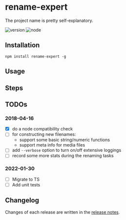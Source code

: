 # rename-expert

The project name is pretty self-explanatory.

![version](https://img.shields.io/badge/version-2.0.0-blue.svg)
![node](https://img.shields.io/badge/node-%3E%3D8.5.0-brightgreen.svg)

## Installation

```
npm install rename-expert -g
```

## Usage

## Steps

## TODOs

### 2018-04-16

- [x] do a node compatibility check
- [ ] for constructing new filenames:
  - support some basic string/numeric functions
  - support meta info for media files
- [ ] add `--verbose` option to turn on/off extensive loggings
- [ ] record some more stats during the renaming tasks

### 2022-01-30

- [ ] Migrate to TS
- [ ] Add unit tests

## Changelog

Changes of each release are written in the [release notes](https://github.com/DMXL/rename-expert/releases).
